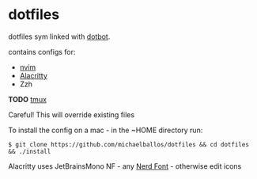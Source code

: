 # dotfiles

dotfiles sym linked with [dotbot](https://github.com/anishathalye/dotbot). 

contains configs for:
- [nvim](https://neovim.io/)
- [Alacritty](https://alacritty.org/)
- Zzh

**TODO** [tmux](https://github.com/tmux/tmux/wiki)

Careful! This will override existing files

To install the config on a mac - in the ~HOME directory run:

```
$ git clone https://github.com/michaelballos/dotfiles && cd dotfiles && ./install
```

Alacritty uses JetBrainsMono NF - any [Nerd Font](https://www.nerdfonts.com/) - otherwise edit icons
